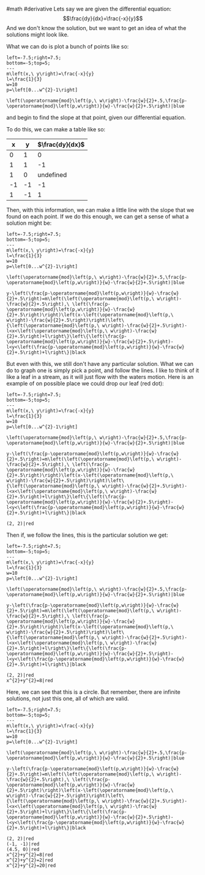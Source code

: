 #math #derivative 
Lets say we are given the differential equation: $$\frac{dy}{dx}=\frac{-x}{y}$$And we don't know the solution, but we want to get an idea of what the solutions might look like. 

What we can do is plot a bunch of points like so:
```desmos-graph
left=-7.5;right=7.5;
bottom=-5;top=5;
---
m\left(x,\ y\right)=\frac{-x}{y}
l=\frac{1}{3}
w=10
p=\left[0...w^{2}-1\right]

\left(\operatorname{mod}\left(p,\ w\right)-\frac{w}{2}+.5,\frac{p-\operatorname{mod}\left(p,w\right)}{w}-\frac{w}{2}+.5\right)|blue
```
and begin to find the slope at that point, given our differential equation.

To do this, we can make a table like so:

| x   | y   | $\frac{dy}{dx}$ |
| --- | --- | --------------- |
| 0   | 1   | 0               |
| 1   | 1   | -1              |
| 1   | 0   | undefined       |
| -1  | -1  |  -1               |
| 1   | -1  | 1                |

Then, with this information, we can make a little line with the slope that we found on each point. If we do this enough, we can get a sense of what a solution might be:
```desmos-graph
left=-7.5;right=7.5;
bottom=-5;top=5;
---
m\left(x,\ y\right)=\frac{-x}{y}
l=\frac{1}{3}
w=10
p=\left[0...w^{2}-1\right]

\left(\operatorname{mod}\left(p,\ w\right)-\frac{w}{2}+.5,\frac{p-\operatorname{mod}\left(p,w\right)}{w}-\frac{w}{2}+.5\right)|blue

y-\left(\frac{p-\operatorname{mod}\left(p,w\right)}{w}-\frac{w}{2}+.5\right)=m\left(\left(\operatorname{mod}\left(p,\ w\right)-\frac{w}{2}+.5\right),\ \left(\frac{p-\operatorname{mod}\left(p,w\right)}{w}-\frac{w}{2}+.5\right)\right)\left(x-\left(\operatorname{mod}\left(p,\ w\right)-\frac{w}{2}+.5\right)\right)\left\{\left(\operatorname{mod}\left(p,\ w\right)-\frac{w}{2}+.5\right)-l<x<\left(\operatorname{mod}\left(p,\ w\right)-\frac{w}{2}+.5\right)+l\right\}\left\{\left(\frac{p-\operatorname{mod}\left(p,w\right)}{w}-\frac{w}{2}+.5\right)-l<y<\left(\frac{p-\operatorname{mod}\left(p,w\right)}{w}-\frac{w}{2}+.5\right)+l\right\}|black
```

But even with this, we still don't have any particular solution. What we can do to graph one is simply pick a point, and follow the lines. I like to think of it like a leaf in a stream, as it will just flow with the waters motion. Here is an example of on possible place we could drop our leaf (red dot):
```desmos-graph
left=-7.5;right=7.5;
bottom=-5;top=5;
---
m\left(x,\ y\right)=\frac{-x}{y}
l=\frac{1}{3}
w=10
p=\left[0...w^{2}-1\right]

\left(\operatorname{mod}\left(p,\ w\right)-\frac{w}{2}+.5,\frac{p-\operatorname{mod}\left(p,w\right)}{w}-\frac{w}{2}+.5\right)|blue

y-\left(\frac{p-\operatorname{mod}\left(p,w\right)}{w}-\frac{w}{2}+.5\right)=m\left(\left(\operatorname{mod}\left(p,\ w\right)-\frac{w}{2}+.5\right),\ \left(\frac{p-\operatorname{mod}\left(p,w\right)}{w}-\frac{w}{2}+.5\right)\right)\left(x-\left(\operatorname{mod}\left(p,\ w\right)-\frac{w}{2}+.5\right)\right)\left\{\left(\operatorname{mod}\left(p,\ w\right)-\frac{w}{2}+.5\right)-l<x<\left(\operatorname{mod}\left(p,\ w\right)-\frac{w}{2}+.5\right)+l\right\}\left\{\left(\frac{p-\operatorname{mod}\left(p,w\right)}{w}-\frac{w}{2}+.5\right)-l<y<\left(\frac{p-\operatorname{mod}\left(p,w\right)}{w}-\frac{w}{2}+.5\right)+l\right\}|black

(2, 2)|red
```
Then if, we follow the lines, this is the particular solution we get:
```desmos-graph
left=-7.5;right=7.5;
bottom=-5;top=5;
---
m\left(x,\ y\right)=\frac{-x}{y}
l=\frac{1}{3}
w=10
p=\left[0...w^{2}-1\right]

\left(\operatorname{mod}\left(p,\ w\right)-\frac{w}{2}+.5,\frac{p-\operatorname{mod}\left(p,w\right)}{w}-\frac{w}{2}+.5\right)|blue

y-\left(\frac{p-\operatorname{mod}\left(p,w\right)}{w}-\frac{w}{2}+.5\right)=m\left(\left(\operatorname{mod}\left(p,\ w\right)-\frac{w}{2}+.5\right),\ \left(\frac{p-\operatorname{mod}\left(p,w\right)}{w}-\frac{w}{2}+.5\right)\right)\left(x-\left(\operatorname{mod}\left(p,\ w\right)-\frac{w}{2}+.5\right)\right)\left\{\left(\operatorname{mod}\left(p,\ w\right)-\frac{w}{2}+.5\right)-l<x<\left(\operatorname{mod}\left(p,\ w\right)-\frac{w}{2}+.5\right)+l\right\}\left\{\left(\frac{p-\operatorname{mod}\left(p,w\right)}{w}-\frac{w}{2}+.5\right)-l<y<\left(\frac{p-\operatorname{mod}\left(p,w\right)}{w}-\frac{w}{2}+.5\right)+l\right\}|black

(2, 2)|red
x^{2}+y^{2}=8|red
```
Here, we can see that this is a circle. But remember, there are infinite solutions, not just this one, all of which are valid. 
```desmos-graph
left=-7.5;right=7.5;
bottom=-5;top=5;
---
m\left(x,\ y\right)=\frac{-x}{y}
l=\frac{1}{3}
w=10
p=\left[0...w^{2}-1\right]

\left(\operatorname{mod}\left(p,\ w\right)-\frac{w}{2}+.5,\frac{p-\operatorname{mod}\left(p,w\right)}{w}-\frac{w}{2}+.5\right)|blue

y-\left(\frac{p-\operatorname{mod}\left(p,w\right)}{w}-\frac{w}{2}+.5\right)=m\left(\left(\operatorname{mod}\left(p,\ w\right)-\frac{w}{2}+.5\right),\ \left(\frac{p-\operatorname{mod}\left(p,w\right)}{w}-\frac{w}{2}+.5\right)\right)\left(x-\left(\operatorname{mod}\left(p,\ w\right)-\frac{w}{2}+.5\right)\right)\left\{\left(\operatorname{mod}\left(p,\ w\right)-\frac{w}{2}+.5\right)-l<x<\left(\operatorname{mod}\left(p,\ w\right)-\frac{w}{2}+.5\right)+l\right\}\left\{\left(\frac{p-\operatorname{mod}\left(p,w\right)}{w}-\frac{w}{2}+.5\right)-l<y<\left(\frac{p-\operatorname{mod}\left(p,w\right)}{w}-\frac{w}{2}+.5\right)+l\right\}|black

(2, 2)|red
(-1, -1)|red
(4.5, 0)|red
x^{2}+y^{2}=8|red
x^{2}+y^{2}=2|red
x^{2}+y^{2}=20|red
```

